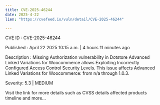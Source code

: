 ```yaml
---
title: CVE-2025-46244
date: 2025-4-22
lien: "https://cvefeed.io/vuln/detail/CVE-2025-46244"

---
```


CVE ID : CVE-2025-46244

Published :  April 22
2025
10:15 a.m. | 4 hours
11 minutes ago

Description : Missing Authorization vulnerability in Dotstore Advanced Linked Variations for Woocommerce allows Exploiting Incorrectly Configured Access Control Security Levels. This issue affects Advanced Linked Variations for Woocommerce: from n/a through 1.0.3.

Severity: 5.3 | MEDIUM

Visit the link for more details
such as CVSS details
affected products
timeline
and more...
